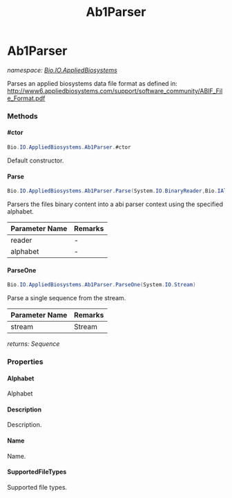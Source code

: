 ﻿---
title: Ab1Parser
---

# Ab1Parser
_namespace: [Bio.IO.AppliedBiosystems](N-Bio.IO.AppliedBiosystems.html)_

Parses an applied biosystems data file format as defined in:
 http://www6.appliedbiosystems.com/support/software_community/ABIF_File_Format.pdf

### Methods

#### #ctor
```csharp
Bio.IO.AppliedBiosystems.Ab1Parser.#ctor
```
Default constructor.

#### Parse
```csharp
Bio.IO.AppliedBiosystems.Ab1Parser.Parse(System.IO.BinaryReader,Bio.IAlphabet)
```
Parsers the files binary content into a abi parser context using
 the specified alphabet.

|Parameter Name|Remarks|
|--------------|-------|
|reader|-|
|alphabet|-|


#### ParseOne
```csharp
Bio.IO.AppliedBiosystems.Ab1Parser.ParseOne(System.IO.Stream)
```
Parse a single sequence from the stream.

|Parameter Name|Remarks|
|--------------|-------|
|stream|Stream|

_returns: Sequence_



### Properties

#### Alphabet
Alphabet
#### Description
Description.
#### Name
Name.
#### SupportedFileTypes
Supported file types.

